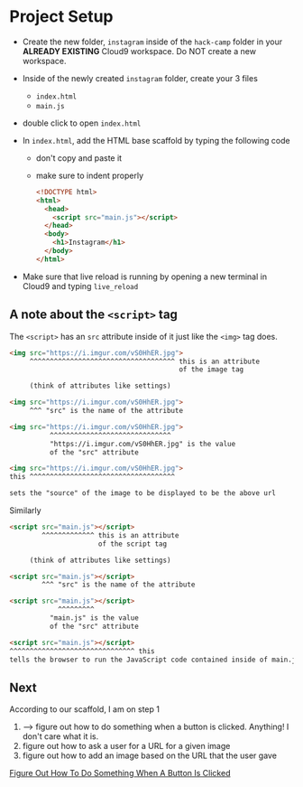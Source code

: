 # Project Setup

- Create the new folder, `instagram` inside of the `hack-camp` folder in your
  **ALREADY EXISTING** Cloud9 workspace. Do NOT create a new workspace.
- Inside of the newly created `instagram` folder, create your 3 files
  - `index.html`
  - `main.js`
- double click to open `index.html`
- In `index.html`, add the HTML base scaffold by typing the following code 
  - don't copy and paste it
  - make sure to indent properly
  
    ```html
    <!DOCTYPE html>
    <html>
      <head>
        <script src="main.js"></script>
      </head>
      <body>
        <h1>Instagram</h1>
      </body>
    </html>
    ```

- Make sure that live reload is running by opening a new terminal in Cloud9 and
  typing `live_reload`

## A note about the `<script>` tag

The `<script>` has an `src` attribute inside of it just like the `<img>` tag
does.

```html
<img src="https://i.imgur.com/vS0HhER.jpg">
     ^^^^^^^^^^^^^^^^^^^^^^^^^^^^^^^^^^^^ this is an attribute
                                          of the image tag

     (think of attributes like settings)
```

```html
<img src="https://i.imgur.com/vS0HhER.jpg">
     ^^^ "src" is the name of the attribute
```

```html
<img src="https://i.imgur.com/vS0HhER.jpg">
          ^^^^^^^^^^^^^^^^^^^^^^^^^^^^^^ 
          "https://i.imgur.com/vS0HhER.jpg" is the value
          of the "src" attribute
```

```html
<img src="https://i.imgur.com/vS0HhER.jpg">
this ^^^^^^^^^^^^^^^^^^^^^^^^^^^^^^^^^^^^

sets the "source" of the image to be displayed to be the above url
```

Similarly

```html
<script src="main.js"></script>
        ^^^^^^^^^^^^^ this is an attribute
                      of the script tag

     (think of attributes like settings)
```

```html
<script src="main.js"></script>
        ^^^ "src" is the name of the attribute
```

```html
<script src="main.js"></script>
            ^^^^^^^^^
          "main.js" is the value
          of the "src" attribute
```

```html
<script src="main.js"></script>
^^^^^^^^^^^^^^^^^^^^^^^^^^^^^^^ this
tells the browser to run the JavaScript code contained inside of main.js
```


## Next

According to our scaffold, I am on step 1

1. --> figure out how to do something when a button is clicked. Anything! I
  don't care what it is.
2. figure out how to ask a user for a URL for a given image
3. figure out how to add an image based on the URL that the user gave


[Figure Out How To Do Something When A Button Is Clicked](button_clicked.md)